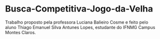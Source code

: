 # Busca-Competitiva-Jogo-da-Velha
Trabalho proposto pela professora Luciana Balieiro Cosme e feito pelo aluno Thiago Emanuel Silva Antunes Lopes, estudante do IFNMG Campus Montes Claros.
